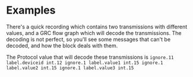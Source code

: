 # Examples

There's a quick recording which contains two transmissions with different values, and a GRC flow graph which will decode the transmissions. The decoding is not perfect, so you'll see some messages that can't be decoded, and how the block deals with them.

The Protocol value that will decode these transmissions is 
`ignore.11 label.deviceid int.12 ignore.1 label.value1 int.15 ignore.1 label.value2 int.15 ignore.1 label.value3 int.15`
